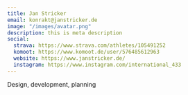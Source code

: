 ```yaml
---
title: Jan Stricker
email: konrakt@janstricker.de
image: "/images/avatar.png"
description: this is meta description
social:
  strava: https://www.strava.com/athletes/105491252
  komoot: https://www.komoot.de/user/576485612963
  website: https://www.janstricker.de/
  instagram: https://www.instagram.com/international_433
---
```


Design, development, planning

